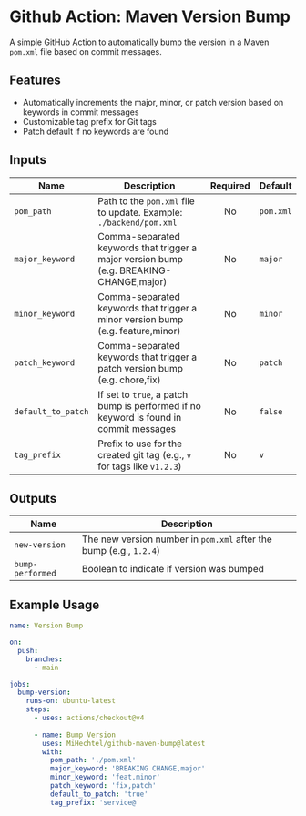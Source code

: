 # Github Action: Maven Version Bump

A simple GitHub Action to automatically bump the version in a Maven `pom.xml` file based on commit messages.

## Features

- Automatically increments the major, minor, or patch version based on keywords in commit messages
- Customizable tag prefix for Git tags
- Patch default if no keywords are found

## Inputs

| Name               | Description                                                                             | Required | Default   |
|--------------------|-----------------------------------------------------------------------------------------|:--------:|-----------|
| `pom_path`         | Path to the `pom.xml` file to update. Example: `./backend/pom.xml`                      |    No    | `pom.xml` |
| `major_keyword`    | Comma-separated keywords that trigger a major version bump (e.g. BREAKING-CHANGE,major) |    No    | `major`   |
| `minor_keyword`    | Comma-separated keywords that trigger a minor version bump (e.g. feature,minor)         |    No    | `minor`   |
| `patch_keyword`    | Comma-separated keywords that trigger a patch version bump (e.g. chore,fix)             |    No    | `patch`   |
| `default_to_patch` | If set to `true`, a patch bump is performed if no keyword is found in commit messages   |    No    | `false`   |
| `tag_prefix`       | Prefix to use for the created git tag (e.g., `v` for tags like `v1.2.3`)                |    No    | `v`       |

## Outputs

| Name             | Description                                                        |
|------------------|--------------------------------------------------------------------|
| `new-version`    | The new version number in `pom.xml` after the bump (e.g., `1.2.4`) |
| `bump-performed` | Boolean to indicate if version was bumped                          |

## Example Usage

```yaml
name: Version Bump

on:
  push:
    branches:
      - main

jobs:
  bump-version:
    runs-on: ubuntu-latest
    steps:
      - uses: actions/checkout@v4
      
      - name: Bump Version
        uses: MiHechtel/github-maven-bump@latest
        with:
          pom_path: './pom.xml'
          major_keyword: 'BREAKING CHANGE,major'
          minor_keyword: 'feat,minor'
          patch_keyword: 'fix,patch'
          default_to_patch: 'true'
          tag_prefix: 'service@'
